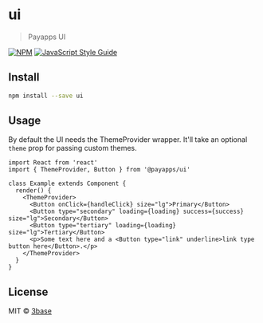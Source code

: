 # ui

> Payapps UI

[![NPM](https://img.shields.io/npm/v/ui.svg)](https://www.npmjs.com/package/ui) [![JavaScript Style Guide](https://img.shields.io/badge/code_style-standard-brightgreen.svg)](https://standardjs.com)

## Install

```bash
npm install --save ui
```

## Usage
By default the UI needs the ThemeProvider wrapper. It'll take an optional `theme` prop for passing custom themes. 

```tsx
import React from 'react'
import { ThemeProvider, Button } from '@payapps/ui'

class Example extends Component {
  render() {
    <ThemeProvider>
      <Button onClick={handleClick} size="lg">Primary</Button>
      <Button type="secondary" loading={loading} success={success} size="lg">Secondary</Button>
      <Button type="tertiary" loading={loading} size="lg">Tertiary</Button>
      <p>Some text here and a <Button type="link" underline>link type button here</Button>.</p>
    </ThemeProvider>
  }
}
```

## License

MIT © [3base](https://github.com/3base)
